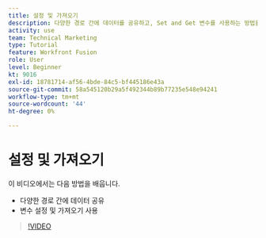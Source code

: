 ```yaml
---
title: 설정 및 가져오기
description: 다양한 경로 간에 데이터를 공유하고, Set and Get 변수를 사용하는 방법을 모두 알아봅니다. [!DNL Adobe Workfront Fusion].
activity: use
team: Technical Marketing
type: Tutorial
feature: Workfront Fusion
role: User
level: Beginner
kt: 9016
exl-id: 18781714-af56-4bde-84c5-bf445186e43a
source-git-commit: 58a545120b29a5f492344b89b77235e548e94241
workflow-type: tm+mt
source-wordcount: '44'
ht-degree: 0%

---
```


# 설정 및 가져오기

이 비디오에서는 다음 방법을 배웁니다.

* 다양한 경로 간에 데이터 공유
* 변수 설정 및 가져오기 사용

>[!VIDEO](https://video.tv.adobe.com/v/335275/?quality=12)
